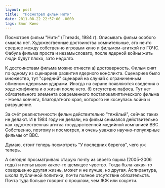 ```yaml
---
layout: post
title:  "Посмотрел фильм Нити"
date: 2011-08-22 22:57:00 -0000
tags: Блог Кино
---
```


Посмотрел фильм "Нити" (Threads, 1984 г). Описывать фильм особого смысла нет. Художественные достоинства сомнительные, это нечто среднее между собственно игровым кино и фильмом-агиткой по ГОЧС. Фабула фильма проста и незамысловато, после ядерной войны жить люди будут плохо, зато недолго. 

К достоинствам фильма можно отнести а) достоверность. Фильм снят по одному из сценариев развития ядерного конфликта. Сценариев было множество, тут "средний" сценарий на случай с ограниченным обменом ядерными ударами. Иногда  на экране появляются сведения о ходе конфликта и о жизни после него. б) отсутствие пафоса. Тут нет обязательного элемента современного постапокалиптического фильма - Ноева ковчега, благодатного края, которого не коснулась война и разрушение. 

За счёт реалистичности фильм действительно "тяжёлый", сейчас таких не делают. И в 1984 году не делали, но фильм снимался действительно как художественная агитка государственной медийной компанией BBC. Собственно, поэтому и посмотрел, я очень уважаю научно-популярные фильмы от BBC. 

Думаю, стоит теперь посмотреть "У последних берегов", чего уж теперь.

А сегодня просматриваю старую почту из своего ящика (2005-2006 годы) и испытываю какое-то щемящее чувство. Тогда была какая-то совершенно другая жизнь, может и не лучше, но другая. Аспирантура, школа публичной политики, почти полное отсутствие обязательств. Почта туда больше говорит о прошлом, чем ЖЖ или соцсети.